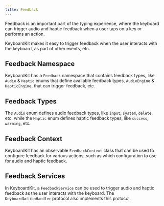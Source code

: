 ```yaml
---
title: Feedback
---
```


Feedback is an important part of the typing experience, where the keyboard can trigger audio and haptic feedback when a user taps on a key or performs an action.

KeyboardKit makes it easy to trigger feedback when the user interacts with the keyboard, as part of other events, etc.


## Feedback Namespace

KeyboardKit has a ``Feedback`` namespace that contains feedback types, like ``Audio`` & ``Haptic`` enums that define available feedback types, ``AudioEngine`` & ``HapticEngine``, that can trigger feedback, etc. 


## Feedback Types

The ``Audio`` enum defines audio feedback types, like ``input``, ``system``, ``delete``, etc. while the ``Haptic`` enum defines haptic feedback types, like ``success``, ``warning``, etc. 


## Feedback Context

KeyboardKit has an observable ``FeedbackContext`` class that can be used to configure feedback for various actions, such as which configuration to use for audio and haptic feedback.


## Feedback Services

In KeyboardKit, a ``FeedbackService`` can be used to trigger audio and haptic feedback as the user interacts with the keyboard. The ``KeyboardActionHandler`` protocol also implements this protocol.


[Pro]: /pro
